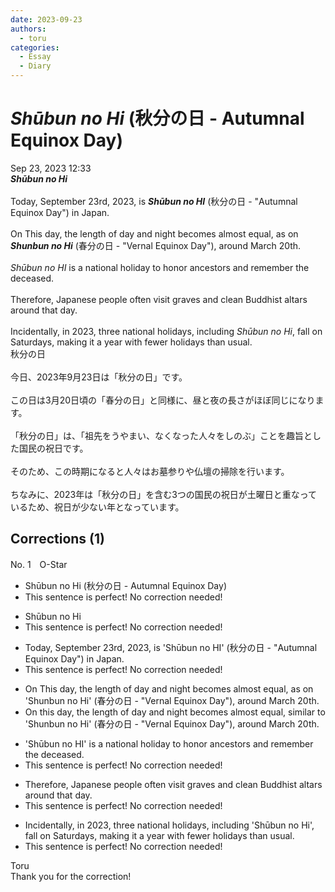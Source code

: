 ```yaml
---
date: 2023-09-23
authors:
  - toru
categories:
  - Essay
  - Diary
---
```


<h1 id="subject_show"><strong><em>Shūbun no Hi</strong></em> (秋分の日 - Autumnal Equinox Day)</h1>
<div class="date">Sep 23, 2023 12:33</div>
<div id="post"><div id="body_show_ori">
<strong><em>Shūbun no Hi</strong></em><br/><br/>Today, September 23rd, 2023, is <strong><em>Shūbun no HI</em></strong> (秋分の日 - "Autumnal Equinox Day") in Japan.<br/><br/>On This day, the length of day and night becomes almost equal, as on <strong><em>Shunbun no Hi</em></strong> (春分の日 - "Vernal Equinox Day"), around March 20th.<br/><br/><em>Shūbun no HI</em> is a national holiday to honor ancestors and remember the deceased.<br/><br/>Therefore, Japanese people often visit graves and clean Buddhist altars around that day.<br/><br/>Incidentally, in 2023, three national holidays, including <em>Shūbun no Hi</em>, fall on Saturdays, making it a year with fewer holidays than usual.
</div></div>

<!-- more -->

<div id="post_ja"><div id="body_show_mo">
秋分の日<br/><br/>今日、2023年9月23日は「秋分の日」です。<br/><br/>この日は3月20日頃の「春分の日」と同様に、昼と夜の長さがほぼ同じになります。<br/><br/>「秋分の日」は、「祖先をうやまい、なくなった人々をしのぶ」ことを趣旨とした国民の祝日です。<br/><br/>そのため、この時期になると人々はお墓参りや仏壇の掃除を行います。<br/><br/>ちなみに、2023年は「秋分の日」を含む3つの国民の祝日が土曜日と重なっているため、祝日が少ない年となっています。
</div></div>

## Corrections (1)
<div id="block"><div class="first_name"> No. 1　<span class="just_name">O-Star</span></div><div id="block2">
<ul class="correction_field">
<li class="incorrect">Shūbun no Hi (秋分の日 - Autumnal Equinox Day)</li>
<li class="corrected perfect">This sentence is perfect! No correction needed!</li>
</ul>
<ul class="correction_field">
<li class="incorrect">Shūbun no Hi</li>
<li class="corrected perfect">This sentence is perfect! No correction needed!</li>
</ul>
<ul class="correction_field">
<li class="incorrect">Today, September 23rd, 2023, is 'Shūbun no HI' (秋分の日 - "Autumnal Equinox Day") in Japan.</li>
<li class="corrected perfect">This sentence is perfect! No correction needed!</li>
</ul>
<ul class="correction_field">
<li class="incorrect">On This day, the length of day and night becomes almost equal, as on 'Shunbun no Hi' (春分の日 - "Vernal Equinox Day"), around March 20th.</li>
<li class="corrected correct">
On <span class="f_bold">this </span>day, the length of day and night becomes almost equal, <span class="f_bold">similar to</span> 'Shunbun no Hi' (春分の日 - "Vernal Equinox Day"), around March 20th.
</li>
</ul>
<ul class="correction_field">
<li class="incorrect">'Shūbun no HI' is a national holiday to honor ancestors and remember the deceased.</li>
<li class="corrected perfect">This sentence is perfect! No correction needed!</li>
</ul>
<ul class="correction_field">
<li class="incorrect">Therefore, Japanese people often visit graves and clean Buddhist altars around that day.</li>
<li class="corrected perfect">This sentence is perfect! No correction needed!</li>
</ul>
<ul class="correction_field">
<li class="incorrect">Incidentally, in 2023, three national holidays, including 'Shūbun no Hi', fall on Saturdays, making it a year with fewer holidays than usual.</li>
<li class="corrected perfect">This sentence is perfect! No correction needed!</li>
</ul>
</div><div class="name"><span class="just_name">Toru</span><br>
Thank you for the correction!
</div>
</div>

